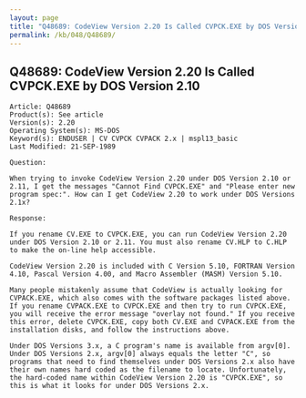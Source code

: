 ```yaml
---
layout: page
title: "Q48689: CodeView Version 2.20 Is Called CVPCK.EXE by DOS Version 2.10"
permalink: /kb/048/Q48689/
---
```


## Q48689: CodeView Version 2.20 Is Called CVPCK.EXE by DOS Version 2.10

	Article: Q48689
	Product(s): See article
	Version(s): 2.20
	Operating System(s): MS-DOS
	Keyword(s): ENDUSER | CV CVPCK CVPACK 2.x | mspl13_basic
	Last Modified: 21-SEP-1989
	
	Question:
	
	When trying to invoke CodeView Version 2.20 under DOS Version 2.10 or
	2.11, I get the messages "Cannot Find CVPCK.EXE" and "Please enter new
	program spec:". How can I get CodeView 2.20 to work under DOS Versions
	2.1x?
	
	Response:
	
	If you rename CV.EXE to CVPCK.EXE, you can run CodeView Version 2.20
	under DOS Version 2.10 or 2.11. You must also rename CV.HLP to C.HLP
	to make the on-line help accessible.
	
	CodeView Version 2.20 is included with C Version 5.10, FORTRAN Version
	4.10, Pascal Version 4.00, and Macro Assembler (MASM) Version 5.10.
	
	Many people mistakenly assume that CodeView is actually looking for
	CVPACK.EXE, which also comes with the software packages listed above.
	If you rename CVPACK.EXE to CVPCK.EXE and then try to run CVPCK.EXE,
	you will receive the error message "overlay not found." If you receive
	this error, delete CVPCK.EXE, copy both CV.EXE and CVPACK.EXE from the
	installation disks, and follow the instructions above.
	
	Under DOS Versions 3.x, a C program's name is available from argv[0].
	Under DOS Versions 2.x, argv[0] always equals the letter "C", so
	programs that need to find themselves under DOS Versions 2.x also have
	their own names hard coded as the filename to locate. Unfortunately,
	the hard-coded name within CodeView Version 2.20 is "CVPCK.EXE", so
	this is what it looks for under DOS Versions 2.x.

